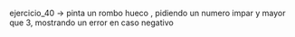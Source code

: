 ejercicio_40 -> pinta un rombo hueco , pidiendo un numero impar y mayor que 3, mostrando un error en caso negativo